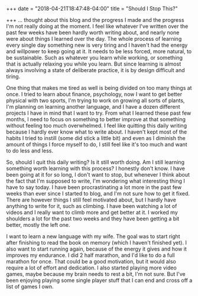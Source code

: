 +++
date = "2018-04-21T18:47:48-04:00"
title = "Should I Stop This?"

+++
... thought about this blog and the progress I made and the progress I'm not really doing at the moment. I feel like whatever I've written over the past few weeks have been hardly worth writing about, and nearly none were about things I learned over the day. The whole process of learning every single day something new is very tiring and I haven't had the energy and willpower to keep going at it. It needs to be less forced, more natural, to be sustainable. Such as whatever you learn while working, or something that is actually relaxing you while you learn. But since learning is almost always involving a state of deliberate practice, it is by design difficult and tiring.

One thing that makes me tired as well is being divided on too many things at once. I tried to learn about finance, psychology, now I want to get better physical with two sports, I'm trying to work on growing all sorts of plants, I'm planning on learning another language, and I have a dozen different projects I have in mind that I want to try. From what I learned these past few months, I need to focus on something to better improve at that something without feeling too much overwhelmed. I feel like quitting this daily writing because I hardly ever know what to write about. I haven't kept most of the habits I tried to instill (some did stick a little bit) and even as I diminish the amount of things I force myself to do, I still feel like it's too much and want to do less and less.

So, should I quit this daily writing? Is it still worth doing. Am I still learning something worth learning with this process? I honestly don't know. I have been going at it for so long, I don't want to stop, but whenever I think about the fact that I'm supposed to write, I'm wondering what interesting thing I have to say today. I have been procrastinating a lot more in the past few weeks than ever since I started to blog, and I'm not sure how to get it fixed. There are however things I still feel motivated about, but I hardly have anything to write for it, such as climbing. I have been watching a lot of videos and I really want to climb more and get better at it. I worked my shoulders a lot for the past two weeks and they have been getting a bit better, mostly the left one.

I want to learn a new language with my wife. The goal was to start right after finishing to read the book on memory (which I haven't finished yet). I also want to start running again, because of the energy it gives and how it improves my endurance. I did 2 half marathon, and I'd like to do a full marathon for once. That could be a good motivation, but it would also require a lot of effort and dedication. I also started playing more video games, maybe because my brain needs to rest a bit, I'm not sure. But I've been enjoying playing some single player stuff that I can end and cross off a list of games I own.